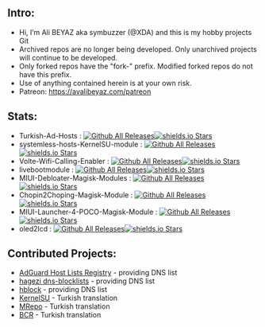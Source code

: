 ## Intro:  
- Hi, I’m Ali BEYAZ  aka symbuzzer (@XDA) and this is my hobby projects Git  
- Archived repos are no longer being developed. Only unarchived projects will continue to be developed.  
- Only forked repos have the "fork-" prefix. Modified forked repos do not have this prefix.
- Use of anything contained herein is at your own risk.
- Patreon: https://avalibeyaz.com/patreon
  
## Stats:  
- Turkish-Ad-Hosts : [![Github All Releases](https://img.shields.io/github/downloads/symbuzzer/Turkish-Ad-Hosts/total.svg)](https://github.com/symbuzzer/Turkish-Ad-Hosts)[![shields.io Stars](https://img.shields.io/github/stars/symbuzzer/Turkish-Ad-Hosts?color=gr)](https://github.com/symbuzzer/Turkish-Ad-Hosts/stargazers)  
- systemless-hosts-KernelSU-module : [![Github All Releases](https://img.shields.io/github/downloads/symbuzzer/systemless-hosts-KernelSU-module/total.svg)](https://github.com/symbuzzer/systemless-hosts-KernelSU-module)[![shields.io Stars](https://img.shields.io/github/stars/symbuzzer/systemless-hosts-KernelSU-module?color=gr)](https://github.com/symbuzzer/systemless-hosts-KernelSU-module/stargazers)  
- Volte-Wifi-Calling-Enabler : [![Github All Releases](https://img.shields.io/github/downloads/symbuzzer/Volte-Wifi-Calling-Enabler/total.svg)](https://github.com/symbuzzer/Volte-Wifi-Calling-Enabler-Magisk-Module)[![shields.io Stars](https://img.shields.io/github/stars/symbuzzer/Volte-Wifi-Calling-Enabler?color=gr)](https://github.com/symbuzzer/Volte-Wifi-Calling-Enabler/stargazers)  
- livebootmodule : [![Github All Releases](https://img.shields.io/github/downloads/symbuzzer/livebootmodule/total.svg)](https://github.com/symbuzzer/livebootmodule)[![shields.io Stars](https://img.shields.io/github/stars/symbuzzer/livebootmodule?color=gr)](https://github.com/symbuzzer/livebootmodule/stargazers)
- MIUI-Debloater-Magisk-Modules : [![Github All Releases](https://img.shields.io/github/downloads/symbuzzer/MIUI-Debloater-Magisk-Modules/total.svg)](https://github.com/symbuzzer/MIUI-Debloater-Magisk-Modules)[![shields.io Stars](https://img.shields.io/github/stars/symbuzzer/MIUI-Debloater-Magisk-Modules?color=gr)](https://github.com/symbuzzer/MIUI-Debloater-Magisk-Modules/stargazers)
- Chopin2Choping-Magisk-Module : [![Github All Releases](https://img.shields.io/github/downloads/symbuzzer/Chopin2Choping-Magisk-Module/total.svg)](https://github.com/symbuzzer/Chopin2Choping-Magisk-Module)[![shields.io Stars](https://img.shields.io/github/stars/symbuzzer/Chopin2Choping-Magisk-Module?color=gr)](https://github.com/symbuzzer/Chopin2Choping-Magisk-Module/stargazers)  
- MIUI-Launcher-4-POCO-Magisk-Module : [![Github All Releases](https://img.shields.io/github/downloads/symbuzzer/MIUI-Launcher-4-POCO-Magisk-Module/total.svg)](https://github.com/symbuzzer/MIUI-Launcher-4-POCO-Magisk-Module)[![shields.io Stars](https://img.shields.io/github/stars/symbuzzer/MIUI-Launcher-4-POCO-Magisk-Module?color=gr)](https://github.com/symbuzzer/MIUI-Launcher-4-POCO-Magisk-Module/stargazers)  
- oled2lcd : [![Github All Releases](https://img.shields.io/github/downloads/symbuzzer/oled2lcd/total.svg)](https://github.com/symbuzzer/oled2lcd)[![shields.io Stars](https://img.shields.io/github/stars/symbuzzer/oled2lcd?color=gr)](https://github.com/symbuzzer/oled2lcd/stargazers)
  
## Contributed Projects:  
- [AdGuard Host Lists Registry](https://github.com/AdguardTeam/HostlistsRegistry) - providing DNS list  
- [hagezi dns-blocklists](https://github.com/hagezi/dns-blocklists) - providing DNS list  
- [hblock](https://github.com/hectorm/hblock) - providing DNS list  
- [KernelSU](https://github.com/tiann/KernelSU) - Turkish translation
- [MRepo](https://github.com/ya0211/MRepo) - Turkish translation
- [BCR](https://github.com/chenxiaolong/BCR) - Turkish translation  
<!---
symbuzzer/symbuzzer is a ✨ special ✨ repository because its `README.md` (this file) appears on your GitHub profile.
You can click the Preview link to take a look at your changes.
--->
